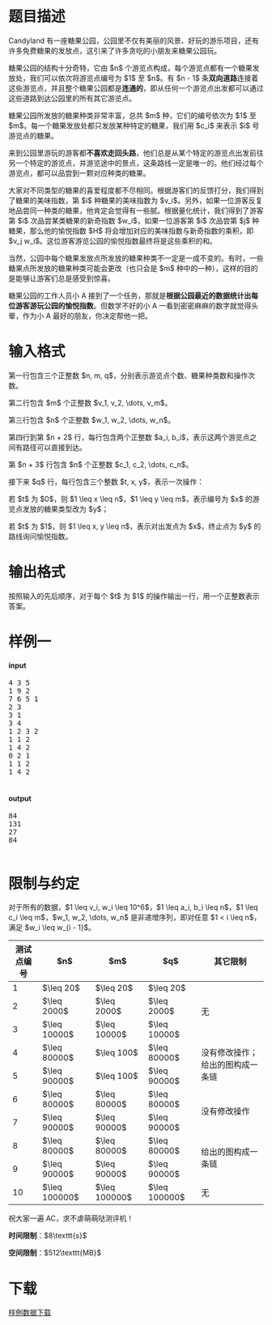 # 题目描述

<p>Candyland 有一座糖果公园，公园里不仅有美丽的风景、好玩的游乐项目，还有许多免费糖果的发放点，这引来了许多贪吃的小朋友来糖果公园玩。</p>
<p>糖果公园的结构十分奇特，它由 $n$ 个游览点构成，每个游览点都有一个糖果发放处，我们可以依次将游览点编号为 $1$ 至 $n$。有 $n - 1$ 条<strong>双向道路</strong>连接着这些游览点，并且整个糖果公园都是<strong>连通的</strong>，即从任何一个游览点出发都可以通过这些道路到达公园里的所有其它游览点。</p>
<p>糖果公园所发放的糖果种类非常丰富，总共 $m$ 种，它们的编号依次为 $1$ 至 $m$。每一个糖果发放处都只发放某种特定的糖果，我们用 $c_i$ 来表示 $i$ 号游览点的糖果。</p>
<p>来到公园里游玩的游客都<strong>不喜欢走回头路</strong>，他们总是从某个特定的游览点出发前往另一个特定的游览点，并游览途中的景点，这条路线一定是唯一的。他们经过每个游览点，都可以品尝到一颗对应种类的糖果。</p>
<p>大家对不同类型的糖果的喜爱程度都不尽相同。根据游客们的反馈打分，我们得到了糖果的美味指数，第 $i$ 种糖果的美味指数为 $v_i$。另外，如果一位游客反复地品尝同一种类的糖果，他肯定会觉得有一些腻。根据量化统计，我们得到了游客第 $i$ 次品尝某类糖果的新奇指数 $w_i$，如果一位游客第 $i$ 次品尝第 $j$ 种糖果，那么他的愉悦指数 $H$ 将会增加对应的美味指数与新奇指数的乘积，即 $v_j w_i$。这位游客游览公园的愉悦指数最终将是这些乘积的和。</p>
<p>当然，公园中每个糖果发放点所发放的糖果种类不一定是一成不变的。有时，一些糖果点所发放的糖果种类可能会更改（也只会是 $m$ 种中的一种），这样的目的是能够让游客们总是感受到惊喜。</p>
<p>糖果公园的工作人员小 A 接到了一个任务，那就是<strong>根据公园最近的数据统计出每位游客游玩公园的愉悦指数</strong>。但数学不好的小 A 一看到密密麻麻的数字就觉得头晕，作为小 A 最好的朋友，你决定帮他一把。</p>

# 输入格式


<p>第一行包含三个正整数 $n, m, q$，分别表示游览点个数、糖果种类数和操作次数。</p>
<p>第二行包含 $m$ 个正整数 $v_1, v_2, \dots, v_m$。</p>
<p>第三行包含 $n$ 个正整数 $w_1, w_2, \dots, w_n$。</p>
<p>第四行到第 $n + 2$ 行，每行包含两个正整数 $a_i, b_i$，表示这两个游览点之间有路径可以直接到达。</p>
<p>第 $n + 3$ 行包含 $n$ 个正整数 $c_1, c_2, \dots, c_n$。</p>
<p>接下来 $q$ 行，每行包含三个整数 $t, x, y$，表示一次操作：</p>
<p>若 $t$ 为 $0$，则 $1 \leq x \leq n$，$1 \leq y \leq m$，表示编号为 $x$ 的游览点发放的糖果类型改为 $y$；</p>
<p>若 $t$ 为 $1$，则 $1 \leq x, y \leq n$，表示对出发点为 $x$，终止点为 $y$ 的路线询问愉悦指数。</p>

# 输出格式


<p>按照输入的先后顺序，对于每个 $t$ 为 $1$ 的操作输出一行，用一个正整数表示答案。</p>

# 样例一


<h4>input</h4>
<pre>4 3 5
1 9 2
7 6 5 1
2 3
3 1
3 4
1 2 3 2
1 1 2
1 4 2
0 2 1
1 1 2
1 4 2

</pre>

<h4>output</h4>
<pre>84
131
27
84

</pre>


# 限制与约定


<p>对于所有的数据，$1 \leq v_i, w_i \leq 10^6$，$1 \leq a_i, b_i \leq n$，$1 \leq c_i \leq m$，$w_1, w_2, \dots, w_n$ 是非递增序列，即对任意 $1 &lt; i \leq n$，满足 $w_i \leq w_{i - 1}$。</p>
<div class="table-responsive">
<table class="table table-bordered table-text-center table-vertical-middle"><thead><tr><th>测试点编号</th><th>$n$</th><th>$m$</th><th>$q$</th><th>其它限制</th></tr></thead><tbody><tr><td>1</td><td>$\leq 20$</td><td>$\leq 20$</td><td>$\leq 20$</td><td rowspan="3">无</td></tr><tr><td>2</td><td>$\leq 2000$</td><td>$\leq 2000$</td><td>$\leq 2000$</td></tr><tr><td>3</td><td>$\leq 10000$</td><td>$\leq 10000$</td><td>$\leq 10000$</td></tr><tr><td>4</td><td>$\leq 80000$</td><td>$\leq 100$</td><td>$\leq 80000$</td><td rowspan="2">没有修改操作；给出的图构成一条链</td></tr><tr><td>5</td><td>$\leq 90000$</td><td>$\leq 100$</td><td>$\leq 90000$</td></tr><tr><td>6</td><td>$\leq 80000$</td><td>$\leq 80000$</td><td>$\leq 80000$</td><td rowspan="2">没有修改操作</td></tr><tr><td>7</td><td>$\leq 90000$</td><td>$\leq 90000$</td><td>$\leq 90000$</td></tr><tr><td>8</td><td>$\leq 80000$</td><td>$\leq 80000$</td><td>$\leq 80000$</td><td rowspan="2">给出的图构成一条链</td></tr><tr><td>9</td><td>$\leq 90000$</td><td>$\leq 90000$</td><td>$\leq 90000$</td></tr><tr><td>10</td><td>$\leq 100000$</td><td>$\leq 100000$</td><td>$\leq 100000$</td><td>无</td></tr></tbody></table></div>

<p>祝大家一遍 AC，求不虐萌萌哒测评机！</p>
<p><strong>时间限制</strong>：$8\texttt{s}$</p>
<p><strong>空间限制</strong>：$512\texttt{MB}$</p>

# 下载


<p><a href="/download.php?type=problem&amp;id=58">样例数据下载</a></p>
